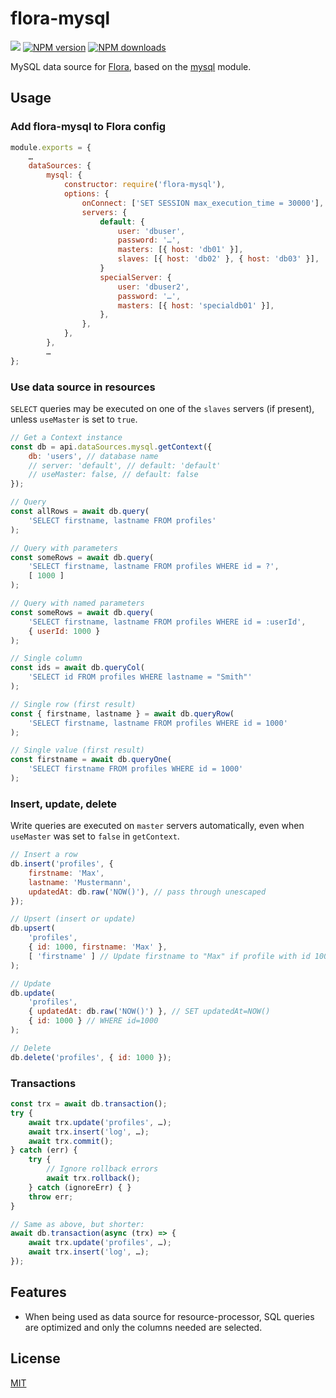 # flora-mysql

![](https://github.com/florajs/datasource-mysql/workflows/ci/badge.svg)
[![NPM version](https://img.shields.io/npm/v/flora-mysql.svg?style=flat)](https://www.npmjs.com/package/flora-mysql)
[![NPM downloads](https://img.shields.io/npm/dm/flora-mysql.svg?style=flat)](https://www.npmjs.com/package/flora-mysql)


MySQL data source for [Flora](https://github.com/florajs/flora), based on the [mysql](https://www.npmjs.com/package/mysql) module.

## Usage

### Add flora-mysql to Flora config

```js
module.exports = {
    …
    dataSources: {
        mysql: {
            constructor: require('flora-mysql'),
            options: {
                onConnect: ['SET SESSION max_execution_time = 30000'],
                servers: {
                    default: {
                        user: 'dbuser',
                        password: '…',
                        masters: [{ host: 'db01' }],
                        slaves: [{ host: 'db02' }, { host: 'db03' }],
                    }
                    specialServer: {
                        user: 'dbuser2',
                        password: '…',
                        masters: [{ host: 'specialdb01' }],
                    },
                },
            },
        },
        …
};
```

### Use data source in resources

`SELECT` queries may be executed on one of the `slaves` servers (if present), unless `useMaster` is set to `true`.

```js
// Get a Context instance
const db = api.dataSources.mysql.getContext({
    db: 'users', // database name
    // server: 'default', // default: 'default'
    // useMaster: false, // default: false
});

// Query
const allRows = await db.query(
    'SELECT firstname, lastname FROM profiles'
);

// Query with parameters
const someRows = await db.query(
    'SELECT firstname, lastname FROM profiles WHERE id = ?',
    [ 1000 ]
);

// Query with named parameters
const someRows = await db.query(
    'SELECT firstname, lastname FROM profiles WHERE id = :userId',
    { userId: 1000 }
);

// Single column
const ids = await db.queryCol(
    'SELECT id FROM profiles WHERE lastname = "Smith"'
);

// Single row (first result)
const { firstname, lastname } = await db.queryRow(
    'SELECT firstname, lastname FROM profiles WHERE id = 1000'
);

// Single value (first result)
const firstname = await db.queryOne(
    'SELECT firstname FROM profiles WHERE id = 1000'
);
```

### Insert, update, delete

Write queries are executed on `master` servers automatically, even when `useMaster` was set to `false` in `getContext`.

```js
// Insert a row
db.insert('profiles', {
    firstname: 'Max',
    lastname: 'Mustermann',
    updatedAt: db.raw('NOW()'), // pass through unescaped
});

// Upsert (insert or update)
db.upsert(
    'profiles', 
    { id: 1000, firstname: 'Max' },
    [ 'firstname' ] // Update firstname to "Max" if profile with id 1000 already exists
);

// Update
db.update(
    'profiles',
    { updatedAt: db.raw('NOW()') }, // SET updatedAt=NOW()
    { id: 1000 } // WHERE id=1000
);

// Delete
db.delete('profiles', { id: 1000 });
```

### Transactions

```js
const trx = await db.transaction();
try {
    await trx.update('profiles', …);
    await trx.insert('log', …);
    await trx.commit();
} catch (err) {
    try {
        // Ignore rollback errors
        await trx.rollback();
    } catch (ignoreErr) { }
    throw err;
}

// Same as above, but shorter:
await db.transaction(async (trx) => {
    await trx.update('profiles', …);
    await trx.insert('log', …);
});
```

## Features

- When being used as data source for resource-processor, SQL queries are optimized and only the columns needed are selected.

## License

[MIT](LICENSE)
